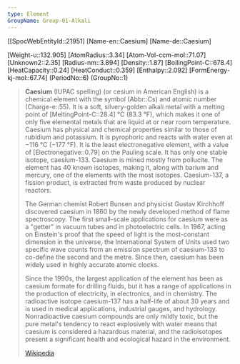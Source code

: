 ```yaml
---
type: Element
GroupName: Group-01-Alkali
---
```

[[SpocWebEntityId::21951]
[Name-en::Caesium]
[Name-de::Caesium]

[Weight-u::132.905]
[AtomRadius::3.34]
[Atom-Vol-ccm-mol::71.07]
[Unknown2::2.35]
[Radius-nm::3.894]
[Density::1.87]
[BoilingPoint-C::678.4]
[HeatCapacity::0.24]
[HeatConduct::0.359]
[Enthalpy::2.092]
[FormEnergy-kj-mol::67.74]
(PeriodNo::6)
(GroupNo::1)


> **Caesium** (IUPAC spelling) (or cesium in American English) is a chemical element with the symbol (Abbr::Cs) and atomic number (Charge-e::55). It is a soft, silvery-golden alkali metal with a melting point of [MeltingPoint-C::28.4] °C (83.3 °F), which makes it one of only five elemental metals that are liquid at or near room temperature. Caesium has physical and chemical properties similar to those of rubidium and potassium. It is pyrophoric and reacts with water even at −116 °C (−177 °F). It is the least electronegative element, with a value of [Electronegative::0.79] on the Pauling scale. It has only one stable isotope, caesium-133. Caesium is mined mostly from pollucite. The element has 40 known isotopes, making it, along with barium and mercury, one of the elements with the most isotopes. Caesium-137, a fission product, is extracted from waste produced by nuclear reactors.
>
> The German chemist Robert Bunsen and physicist Gustav Kirchhoff discovered caesium in 1860 by the newly developed method of flame spectroscopy. The first small-scale applications for caesium were as a "getter" in vacuum tubes and in photoelectric cells. In 1967, acting on Einstein's proof that the speed of light is the most-constant dimension in the universe, the International System of Units used two specific wave counts from an emission spectrum of caesium-133 to co-define the second and the metre. Since then, caesium has been widely used in highly accurate atomic clocks.
>
> Since the 1990s, the largest application of the element has been as caesium formate for drilling fluids, but it has a range of applications in the production of electricity, in electronics, and in chemistry. The radioactive isotope caesium-137 has a half-life of about 30 years and is used in medical applications, industrial gauges, and hydrology. Nonradioactive caesium compounds are only mildly toxic, but the pure metal's tendency to react explosively with water means that caesium is considered a hazardous material, and the radioisotopes present a significant health and ecological hazard in the environment.
>
> [Wikipedia](https://en.wikipedia.org/wiki/Caesium)


